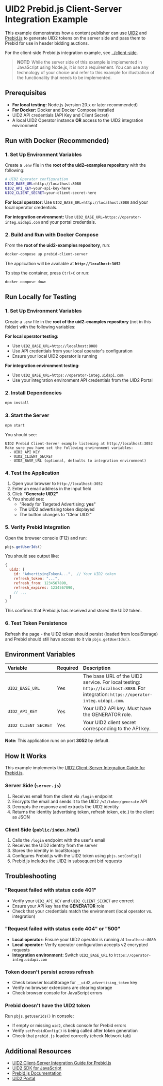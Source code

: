 # UID2 Prebid.js Client-Server Integration Example

This example demonstrates how a content publisher can use [UID2](https://unifiedid.com/docs/intro) and [Prebid.js](http://prebid.org/) to generate UID2 tokens on the server side and pass them to Prebid for use in header bidding auctions.

For the client-side Prebid.js integration example, see [../client-side](../client-side).

> **NOTE:** While the server side of this example is implemented in JavaScript using Node.js, it is not a requirement. You can use any technology of your choice and refer to this example for illustration of the functionality that needs to be implemented.

## Prerequisites

- **For local testing:** Node.js (version 20.x or later recommended)
- **For Docker:** Docker and Docker Compose installed
- UID2 API credentials (API Key and Client Secret)
- A local UID2 Operator instance **OR** access to the UID2 integration environment

## Run with Docker (Recommended)

### 1. Set Up Environment Variables

Create a `.env` file in the **root of the uid2-examples repository** with the following:

```bash
# UID2 Operator configuration
UID2_BASE_URL=http://localhost:8080
UID2_API_KEY=your-api-key-here
UID2_CLIENT_SECRET=your-client-secret-here
```

**For local operator:** Use `UID2_BASE_URL=http://localhost:8080` and your local operator credentials.

**For integration environment:** Use `UID2_BASE_URL=https://operator-integ.uidapi.com` and your portal credentials.

### 2. Build and Run with Docker Compose

From the **root of the uid2-examples repository**, run:

```bash
docker-compose up prebid-client-server
```

The application will be available at **`http://localhost:3052`**

To stop the container, press `Ctrl+C` or run:

```bash
docker-compose down
```

## Run Locally for Testing

### 1. Set Up Environment Variables

Create a `.env` file in the **root of the uid2-examples repository** (not in this folder) with the following variables:

**For local operator testing:**
- Use `UID2_BASE_URL=http://localhost:8080`
- Use API credentials from your local operator's configuration
- Ensure your local UID2 operator is running

**For integration environment testing:**
- Use `UID2_BASE_URL=https://operator-integ.uidapi.com`
- Use your integration environment API credentials from the UID2 Portal

### 2. Install Dependencies

```bash
npm install
```

### 3. Start the Server

```bash
npm start
```

You should see:

```
UID2 Prebid Client-Server example listening at http://localhost:3052
Make sure you have set the following environment variables:
  - UID2_API_KEY
  - UID2_CLIENT_SECRET
  - UID2_BASE_URL (optional, defaults to integration environment)
```

### 4. Test the Application

1. Open your browser to `http://localhost:3052`
2. Enter an email address in the input field
3. Click **"Generate UID2"**
4. You should see:
   - "Ready for Targeted Advertising: **yes**"
   - The UID2 advertising token displayed
   - The button changes to "Clear UID2"

### 5. Verify Prebid Integration

Open the browser console (F12) and run:

```javascript
pbjs.getUserIds()
```

You should see output like:

```javascript
{
  uid2: {
    id: "AdvertisingTokenA...",  // Your UID2 token
    refresh_token: "...",
    refresh_from: 1234567890,
    refresh_expires: 1234567890,
    // ...
  }
}
```

This confirms that Prebid.js has received and stored the UID2 token.

### 6. Test Token Persistence

Refresh the page - the UID2 token should persist (loaded from localStorage) and Prebid should still have access to it via `pbjs.getUserIds()`.

## Environment Variables

| Variable             | Required | Description                                                                                                                                           |
| :------------------- | :------- | :---------------------------------------------------------------------------------------------------------------------------------------------------- |
| `UID2_BASE_URL`      | Yes      | The base URL of the UID2 service. For local testing: `http://localhost:8080`. For integration: `https://operator-integ.uidapi.com`.                  |
| `UID2_API_KEY`       | Yes      | Your UID2 API key. Must have the GENERATOR role.                                                                                                     |
| `UID2_CLIENT_SECRET` | Yes      | Your UID2 client secret corresponding to the API key.                                                                                                 |

**Note:** This application runs on port **3052** by default.

## How It Works

This example implements the [UID2 Client-Server Integration Guide for Prebid.js](https://unifiedid.com/docs/guides/integration-prebid-client-server).

### Server Side (`server.js`)

1. Receives email from the client via `/login` endpoint
2. Encrypts the email and sends it to the UID2 `/v2/token/generate` API
3. Decrypts the response and extracts the UID2 identity
4. Returns the identity (advertising token, refresh token, etc.) to the client as JSON

### Client Side (`public/index.html`)

1. Calls the `/login` endpoint with the user's email
2. Receives the UID2 identity from the server
3. Stores the identity in localStorage
4. Configures Prebid.js with the UID2 token using `pbjs.setConfig()`
5. Prebid.js includes the UID2 in subsequent bid requests

## Troubleshooting

### "Request failed with status code 401"

- Verify your `UID2_API_KEY` and `UID2_CLIENT_SECRET` are correct
- Ensure your API key has the **GENERATOR** role
- Check that your credentials match the environment (local operator vs. integration)

### "Request failed with status code 404" or "500"

- **Local operator:** Ensure your UID2 operator is running at `localhost:8080`
- **Local operator:** Verify operator configuration accepts v2 encrypted requests
- **Integration environment:** Switch `UID2_BASE_URL` to `https://operator-integ.uidapi.com`

### Token doesn't persist across refresh

- Check browser localStorage for `__uid2_advertising_token` key
- Verify no browser extensions are clearing storage
- Check browser console for JavaScript errors

### Prebid doesn't have the UID2 token

Run `pbjs.getUserIds()` in console:
- If empty or missing `uid2`, check console for Prebid errors
- Verify `setPrebidConfig()` is being called after token generation
- Check that `prebid.js` loaded correctly (check Network tab)

## Additional Resources

- [UID2 Client-Server Integration Guide for Prebid.js](https://unifiedid.com/docs/guides/integration-prebid-client-server)
- [UID2 SDK for JavaScript](https://unifiedid.com/docs/sdks/client-side-identity)
- [Prebid.js Documentation](https://docs.prebid.org/)
- [UID2 Portal](https://unifiedid.com/docs/portal/overview)

